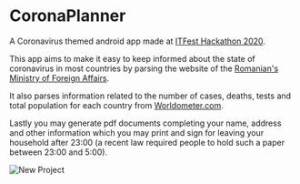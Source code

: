 # CoronaPlanner

A Coronavirus themed android app made at [ITFest Hackathon 2020](https://itfest.sisc.ro/hackathon/index.html).

This app aims to make it easy to keep informed about the state of coronavirus in most countries by parsing the website of the [Romanian's Ministry of Foreign Affairs](http://www.mae.ro/en).

It also parses information related to the number of cases, deaths, tests and total population for each country from [Worldometer.com](https://www.worldometers.info/coronavirus/).

Lastly you may generate pdf documents completing your name, address and other information which you may print and sign for leaving your household after 23:00 (a recent law required people to hold such a paper between 23:00 and 5:00).

![New Project](https://user-images.githubusercontent.com/56861796/99597711-132d4580-2a01-11eb-800d-7b000c20561b.png)
